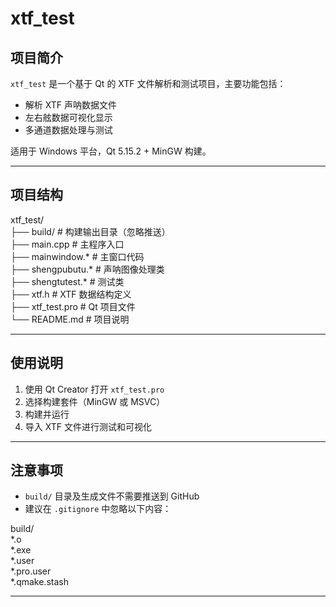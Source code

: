 # xtf_test

## 项目简介
`xtf_test` 是一个基于 Qt 的 XTF 文件解析和测试项目，主要功能包括：
- 解析 XTF 声呐数据文件
- 左右舷数据可视化显示
- 多通道数据处理与测试

适用于 Windows 平台，Qt 5.15.2 + MinGW 构建。

---

## 项目结构

xtf_test/<br>
 ├── build/                  # 构建输出目录（忽略推送）<br>
 ├── main.cpp                # 主程序入口<br>
 ├── mainwindow.*            # 主窗口代码<br>
 ├── shengpubutu.*           # 声呐图像处理类<br>
 ├── shengtutest.*           # 测试类<br>
 ├── xtf.h                   # XTF 数据结构定义<br>
 ├── xtf_test.pro            # Qt 项目文件<br>
 └── README.md               # 项目说明<br>

---

## 使用说明
1. 使用 Qt Creator 打开 `xtf_test.pro`  
2. 选择构建套件（MinGW 或 MSVC）  
3. 构建并运行  
4. 导入 XTF 文件进行测试和可视化

---

## 注意事项
- `build/` 目录及生成文件不需要推送到 GitHub  
- 建议在 `.gitignore` 中忽略以下内容：

build/<br>
 *.o<br>
 *.exe<br>
 *.user<br>
 *.pro.user<br>
 *.qmake.stash

---

